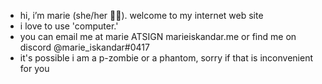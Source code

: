 - hi, i’m marie (she/her 🏳️‍⚧️). welcome to my internet web site
- i love to use 'computer.'
- you can email me at marie ATSIGN marieiskandar.me or find me on discord @marie_iskandar#0417
- it's possible i am a p-zombie or a phantom, sorry if that is inconvenient for you
